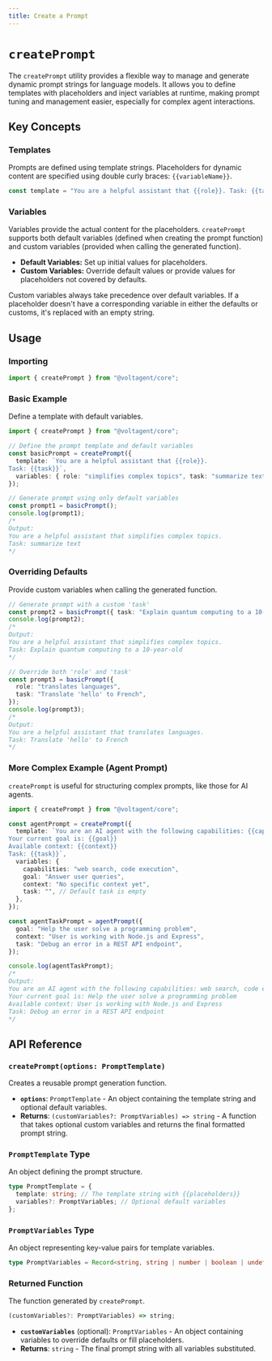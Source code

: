 ```yaml
---
title: Create a Prompt
---
```


# `createPrompt`

The `createPrompt` utility provides a flexible way to manage and generate dynamic prompt strings for language models. It allows you to define templates with placeholders and inject variables at runtime, making prompt tuning and management easier, especially for complex agent interactions.

## Key Concepts

### Templates

Prompts are defined using template strings. Placeholders for dynamic content are specified using double curly braces: `{{variableName}}`.

```typescript
const template = "You are a helpful assistant that {{role}}. Task: {{task}}";
```

### Variables

Variables provide the actual content for the placeholders. `createPrompt` supports both default variables (defined when creating the prompt function) and custom variables (provided when calling the generated function).

- **Default Variables:** Set up initial values for placeholders.
- **Custom Variables:** Override default values or provide values for placeholders not covered by defaults.

Custom variables always take precedence over default variables. If a placeholder doesn't have a corresponding variable in either the defaults or customs, it's replaced with an empty string.

## Usage

### Importing

```typescript
import { createPrompt } from "@voltagent/core";
```

### Basic Example

Define a template with default variables.

```typescript
import { createPrompt } from "@voltagent/core";

// Define the prompt template and default variables
const basicPrompt = createPrompt({
  template: `You are a helpful assistant that {{role}}.
Task: {{task}}`,
  variables: { role: "simplifies complex topics", task: "summarize text" },
});

// Generate prompt using only default variables
const prompt1 = basicPrompt();
console.log(prompt1);
/*
Output:
You are a helpful assistant that simplifies complex topics.
Task: summarize text
*/
```

### Overriding Defaults

Provide custom variables when calling the generated function.

```typescript
// Generate prompt with a custom 'task'
const prompt2 = basicPrompt({ task: "Explain quantum computing to a 10-year-old" });
console.log(prompt2);
/*
Output:
You are a helpful assistant that simplifies complex topics.
Task: Explain quantum computing to a 10-year-old
*/

// Override both 'role' and 'task'
const prompt3 = basicPrompt({
  role: "translates languages",
  task: "Translate 'hello' to French",
});
console.log(prompt3);
/*
Output:
You are a helpful assistant that translates languages.
Task: Translate 'hello' to French
*/
```

### More Complex Example (Agent Prompt)

`createPrompt` is useful for structuring complex prompts, like those for AI agents.

```typescript
import { createPrompt } from "@voltagent/core";

const agentPrompt = createPrompt({
  template: `You are an AI agent with the following capabilities: {{capabilities}}.
Your current goal is: {{goal}}
Available context: {{context}}
Task: {{task}}`,
  variables: {
    capabilities: "web search, code execution",
    goal: "Answer user queries",
    context: "No specific context yet",
    task: "", // Default task is empty
  },
});

const agentTaskPrompt = agentPrompt({
  goal: "Help the user solve a programming problem",
  context: "User is working with Node.js and Express",
  task: "Debug an error in a REST API endpoint",
});

console.log(agentTaskPrompt);
/*
Output:
You are an AI agent with the following capabilities: web search, code execution.
Your current goal is: Help the user solve a programming problem
Available context: User is working with Node.js and Express
Task: Debug an error in a REST API endpoint
*/
```

## API Reference

### `createPrompt(options: PromptTemplate)`

Creates a reusable prompt generation function.

- **`options`**: `PromptTemplate` - An object containing the template string and optional default variables.
- **Returns**: `(customVariables?: PromptVariables) => string` - A function that takes optional custom variables and returns the final formatted prompt string.

### `PromptTemplate` Type

An object defining the prompt structure.

```typescript
type PromptTemplate = {
  template: string; // The template string with {{placeholders}}
  variables?: PromptVariables; // Optional default variables
};
```

### `PromptVariables` Type

An object representing key-value pairs for template variables.

```typescript
type PromptVariables = Record<string, string | number | boolean | undefined>;
```

### Returned Function

The function generated by `createPrompt`.

```typescript
(customVariables?: PromptVariables) => string;
```

- **`customVariables`** (optional): `PromptVariables` - An object containing variables to override defaults or fill placeholders.
- **Returns**: `string` - The final prompt string with all variables substituted.

